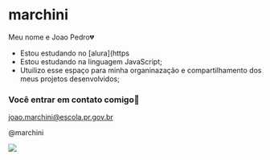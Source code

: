 # marchini

Meu nome e Joao Pedro💔

- Estou estudando no [alura](https
- Estou estudando na linguagem JavaScript;
- Utuilizo esse espaço para minha organinazação e compartilhamento dos meus projetos desenvolvidos;

### Você entrar em contato comigo📧

joao.marchini@escola.pr.gov.br

@marchini


![](https://media.tenor.com/Js4cPKKQUtsAAAAM/demon-slayer-kimetsu-no-yaiba.gif)

